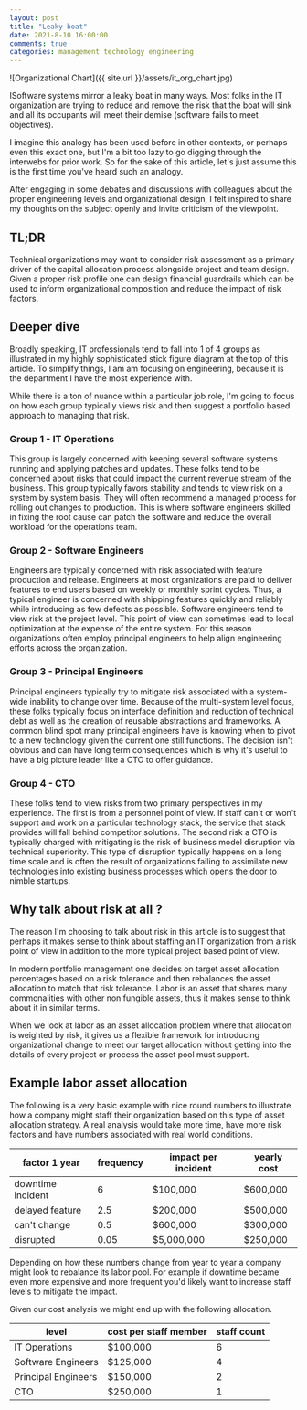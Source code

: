 ```yaml
---
layout: post
title: "Leaky boat"
date: 2021-8-10 16:00:00
comments: true
categories: management technology engineering
---
```


![Organizational Chart]({{ site.url }}/assets/it_org_chart.jpg)

ISoftware systems mirror a leaky boat in many ways.  Most folks in the IT organization are trying to reduce and remove the risk that the boat will sink and all its occupants will meet their demise (software fails to meet objectives).  

I imagine this analogy has been used before in other contexts, or perhaps even this exact one, but I'm a bit too lazy to go digging through the interwebs for prior work. So for the sake of this article, let's just assume this is the first time you've heard such an analogy.

After engaging in some debates and discussions with colleagues about the proper engineering levels and organizational design, I felt inspired to share my thoughts on the subject openly and invite criticism of the viewpoint.

## TL;DR

Technical organizations may want to consider risk assessment as a primary driver of the capital allocation process alongside project and team design.  Given a proper risk profile one can design financial guardrails which can be used to inform organizational composition and reduce the impact of risk factors.

## Deeper dive

Broadly speaking, IT professionals tend to fall into 1 of 4 groups as illustrated in my highly sophisticated stick figure diagram at the top of this article.  To simplify things, I am am focusing on engineering, because it is the department I have the most experience with.

While there is a ton of nuance within a particular job role, I'm going to focus on how each group typically views risk and then suggest a portfolio based approach to managing that risk.

### Group 1 - IT Operations

This group is largely concerned with keeping several software systems running and applying patches and updates.  These folks tend to be concerned about risks that could impact the current revenue stream of the business.  This group typically favors stability and tends to view risk on a system by system basis.  They will often recommend a managed process for rolling out changes to production. This is where software engineers skilled in fixing the root cause can patch the software and reduce the overall workload for the operations team.

### Group 2 - Software Engineers

Engineers are typically concerned with risk associated with feature production and release.  Engineers at most organizations are paid to deliver features to end users based on weekly or monthly sprint cycles.  Thus, a typical engineer is concerned with shipping features quickly and reliably while introducing as few defects as possible.  Software engineers tend to view risk at the project level.  This point of view can sometimes lead to local optimization at the expense of the entire system.  For this reason organizations often employ principal engineers to help align engineering efforts across the organization.

### Group 3 - Principal Engineers

Principal engineers typically try to mitigate risk associated with a system-wide inability to change over time.  Because of the multi-system level focus, these folks  typically focus on interface definition and reduction of technical debt as well as the creation of reusable abstractions and frameworks.  A common blind spot many principal engineers have is knowing when to pivot to a new technology given the current one still functions.  The decision isn't obvious and can have long term consequences which is why it's useful to have a big picture leader like a CTO to offer guidance.

### Group 4 - CTO

These folks tend to view risks from two primary perspectives in my experience. The first is from a personnel point of view.  If staff can't or won't support and work on a particular technology stack, the service that stack provides will fall behind competitor solutions.  The second risk a CTO is typically charged with mitigating is the risk of business model disruption via technical superiority.  This type of disruption typically happens on a long time scale and is often the result of organizations failing to assimilate new technologies into existing business processes which opens the door to nimble startups.

## Why talk about risk at all ?

The reason I'm choosing to talk about risk in this article is to suggest that perhaps it makes sense to think about staffing an IT organization from a risk point of view in addition to the more typical project based point of view.

In modern portfolio management one decides on target asset allocation percentages based on a risk tolerance and then rebalances the asset allocation to match that risk tolerance.  Labor is an asset that shares many commonalities with other non fungible assets, thus it makes sense to think about it in similar terms.

When we look at labor as an asset allocation problem where that allocation is weighted by risk, it gives us a flexible framework for introducing organizational change to meet our target allocation without getting into the details of every project or process the asset pool must support.

## Example labor asset allocation

The following is a very basic example with nice round numbers to illustrate how a company might staff their organization based on this type of asset allocation strategy.  A real analysis would take more time, have more risk factors and have numbers associated with real world conditions.

| factor 1 year     | frequency       | impact per incident | yearly cost |
| ------------------| --------------- | ------------------- | ----------- |
| downtime incident | 6               | $100,000            | $600,000    |
| delayed feature   | 2.5             | $200,000            | $500,000    |
| can't change      | 0.5             | $600,000            | $300,000    |
| disrupted         | 0.05            | $5,000,000          | $250,000    |

Depending on how these numbers change from year to year a company might look to rebalance its labor pool.  For example if downtime became even more expensive and more frequent you'd likely want to increase staff levels to mitigate the impact.

Given our cost analysis we might end up with the following allocation.

| level               | cost per staff member | staff count |
| ------------------- | --------------------- | ----------- |
| IT Operations       | $100,000              | 6           |
| Software Engineers  | $125,000              | 4           |
| Principal Engineers | $150,000              | 2           |
| CTO                 | $250,000              | 1           |
